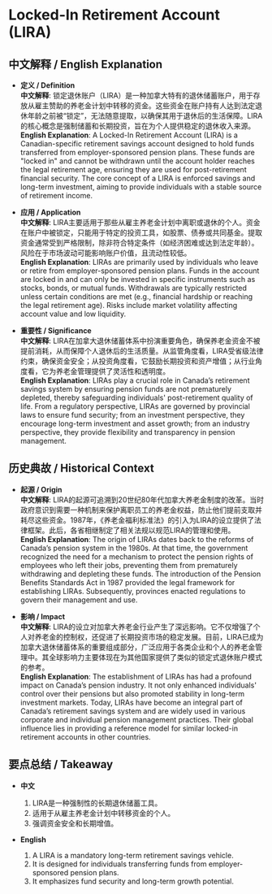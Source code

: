 # Locked-In Retirement Account (LIRA)

## 中文解释 / English Explanation

* **定义 / Definition**  
  **中文解释**: 锁定退休账户（LIRA）是一种加拿大特有的退休储蓄账户，用于存放从雇主赞助的养老金计划中转移的资金。这些资金在账户持有人达到法定退休年龄之前被“锁定”，无法随意提取，以确保其用于退休后的生活保障。LIRA的核心概念是强制储蓄和长期投资，旨在为个人提供稳定的退休收入来源。  
  **English Explanation**: A Locked-In Retirement Account (LIRA) is a Canadian-specific retirement savings account designed to hold funds transferred from employer-sponsored pension plans. These funds are "locked in" and cannot be withdrawn until the account holder reaches the legal retirement age, ensuring they are used for post-retirement financial security. The core concept of a LIRA is enforced savings and long-term investment, aiming to provide individuals with a stable source of retirement income.

* **应用 / Application**  
  **中文解释**: LIRA主要适用于那些从雇主养老金计划中离职或退休的个人。资金在账户中被锁定，只能用于特定的投资工具，如股票、债券或共同基金。提取资金通常受到严格限制，除非符合特定条件（如经济困难或达到法定年龄）。风险在于市场波动可能影响账户价值，且流动性较低。  
  **English Explanation**: LIRAs are primarily used by individuals who leave or retire from employer-sponsored pension plans. Funds in the account are locked in and can only be invested in specific instruments such as stocks, bonds, or mutual funds. Withdrawals are typically restricted unless certain conditions are met (e.g., financial hardship or reaching the legal retirement age). Risks include market volatility affecting account value and low liquidity.

* **重要性 / Significance**  
  **中文解释**: LIRA在加拿大退休储蓄体系中扮演重要角色，确保养老金资金不被提前消耗，从而保障个人退休后的生活质量。从监管角度看，LIRA受省级法律约束，确保资金安全；从投资角度看，它鼓励长期投资和资产增值；从行业角度看，它为养老金管理提供了灵活性和透明度。  
  **English Explanation**: LIRAs play a crucial role in Canada’s retirement savings system by ensuring pension funds are not prematurely depleted, thereby safeguarding individuals' post-retirement quality of life. From a regulatory perspective, LIRAs are governed by provincial laws to ensure fund security; from an investment perspective, they encourage long-term investment and asset growth; from an industry perspective, they provide flexibility and transparency in pension management.

## 历史典故 / Historical Context

* **起源 / Origin**  
  **中文解释**: LIRA的起源可追溯到20世纪80年代加拿大养老金制度的改革。当时政府意识到需要一种机制来保护离职员工的养老金权益，防止他们提前支取并耗尽这些资金。1987年，《养老金福利标准法》的引入为LIRA的设立提供了法律框架。此后，各省相继制定了相关法规以规范LIRA的管理和使用。  
  **English Explanation**: The origin of LIRAs dates back to the reforms of Canada’s pension system in the 1980s. At that time, the government recognized the need for a mechanism to protect the pension rights of employees who left their jobs, preventing them from prematurely withdrawing and depleting these funds. The introduction of the Pension Benefits Standards Act in 1987 provided the legal framework for establishing LIRAs. Subsequently, provinces enacted regulations to govern their management and use.

* **影响 / Impact**  
  **中文解释**: LIRA的设立对加拿大养老金行业产生了深远影响。它不仅增强了个人对养老金的控制权，还促进了长期投资市场的稳定发展。目前，LIRA已成为加拿大退休储蓄体系的重要组成部分，广泛应用于各类企业和个人的养老金管理中。其全球影响力主要体现在为其他国家提供了类似的锁定式退休账户模式的参考。  
  **English Explanation**: The establishment of LIRAs has had a profound impact on Canada’s pension industry. It not only enhanced individuals' control over their pensions but also promoted stability in long-term investment markets. Today, LIRAs have become an integral part of Canada’s retirement savings system and are widely used in various corporate and individual pension management practices. Their global influence lies in providing a reference model for similar locked-in retirement accounts in other countries.

## 要点总结 / Takeaway

* **中文**  
  1. LIRA是一种强制性的长期退休储蓄工具。
  2. 适用于从雇主养老金计划中转移资金的个人。
  3. 强调资金安全和长期增值。

* **English**  
  1. A LIRA is a mandatory long-term retirement savings vehicle.
  2. It is designed for individuals transferring funds from employer-sponsored pension plans.
  3. It emphasizes fund security and long-term growth potential.
